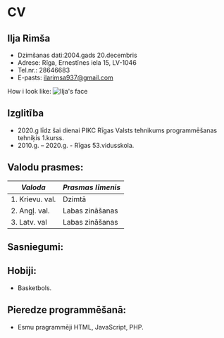 # CV

## Ilja Rimša

* Dzimšanas dati:2004.gads 20.decembris
* Adrese: Rīga, Ernestīnes iela 15, LV-1046
* Tel.nr.: 28646683
* E-pasts: ilarimsa937@gmail.com

How i look like: ![Ilja's face](https://sun9-60.userapi.com/impf/c853528/v853528821/155552/JsSVjgkxSGQ.jpg?size=1620x2160&quality=96&proxy=1&sign=f6a4ebf8b1a1441c41017e60755d450b&type=album)

## Izglitība

* 2020.g līdz šai dienai PIKC Rīgas Valsts tehnikums programmēšanas tehniķis 1.kurss. 
* 2010.g. – 2020.g. - Rīgas 53.vidusskola.


## Valodu prasmes:

|***Valoda***    | ***Prasmas līmenis***|
|------------    | ---------------------|
|1. Krievu. val. |       Dzimtā         |
|2. Angļ. val.   | Labas zināšanas      |
|3. Latv. val    | Labas zināšanas      |

## Sasniegumi:

####

## Hobiji:

* Basketbols.

## Pieredze programmēšanā:

* Esmu pragrammēji HTML, JavaScript, PHP.
